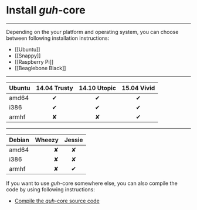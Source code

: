 # Install *guh*-core
--------------------------------------------

Depending on the your platform and operating system, you can choose between following installation instructions:

* [[Ubuntu]]
* [[Snappy]]
* [[Raspberry Pi]]
* [[Beaglebone Black]]

-----------------------------------------------------------
| Ubuntu     | 14.04 Trusty | 14.10 Utopic | 15.04 Vivid  |
|:-----------|:------------:|:------------:|:------------:|
| amd64      |       ✔      |       ✔      |       ✔      |
| i386       |       ✔      |       ✔      |       ✔      |
| armhf      |       ✘      |       ✘      |       ✔      |


--------------------------------------------
| Debian     |    Wheezy    |    Jessie    |
|:-----------|-------------:|:------------:|
| amd64      |       ✘      |       ✘      |
| i386       |       ✘      |       ✘      |
| armhf      |       ✘      |       ✔      |


If you want to use *guh*-core somewhere else, you can also compile the code by using following instructions:

* [Compile the *guh*-core source code](https://github.com/guh/guh/wiki/Compile-guh)
